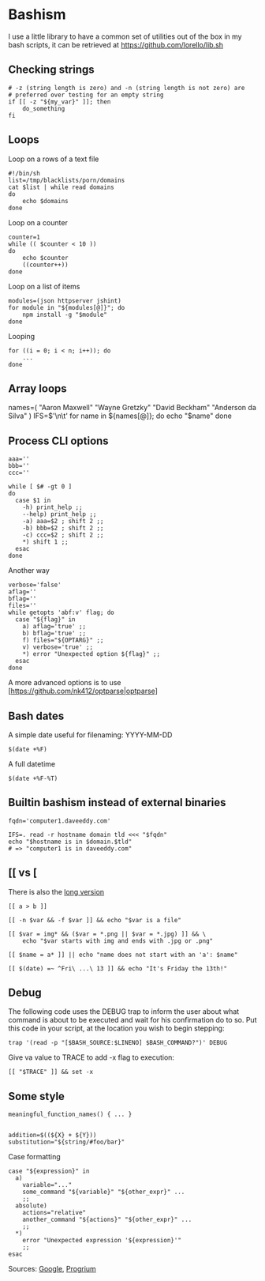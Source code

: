 # Bashism

I use a little library to have a common set of utilities out of the box in my
bash scripts, it can be retrieved at https://github.com/lorello/lib.sh

## Checking strings

    # -z (string length is zero) and -n (string length is not zero) are
    # preferred over testing for an empty string
    if [[ -z "${my_var}" ]]; then
        do_something
    fi


## Loops

Loop on a rows of a text file

    #!/bin/sh
    list=/tmp/blacklists/porn/domains
    cat $list | while read domains
    do
        echo $domains
    done

Loop on a counter

    counter=1
    while (( $counter < 10 ))
    do
        echo $counter
        ((counter++))
    done

Loop on a list of items

    modules=(json httpserver jshint)
    for module in "${modules[@]}"; do
        npm install -g "$module"
    done

Looping 

    for ((i = 0; i < n; i++)); do
        ...
    done

## Array loops

names=(
  "Aaron Maxwell"
  "Wayne Gretzky"
  "David Beckham"
  "Anderson da Silva"
)
IFS=$'\n\t'
for name in ${names[@]}; do
  echo "$name"
done


## Process CLI options
	aaa=''
	bbb=''
	ccc=''

	while [ $# -gt 0 ]
	do
	  case $1 in
	    -h) print_help ;;
	    --help) print_help ;;
	    -a) aaa=$2 ; shift 2 ;;
	    -b) bbb=$2 ; shift 2 ;;
	    -c) ccc=$2 ; shift 2 ;;
	    *) shift 1 ;;
	  esac
	done


Another way

	verbose='false'
	aflag=''
	bflag=''
	files=''
	while getopts 'abf:v' flag; do
	  case "${flag}" in
	    a) aflag='true' ;;
	    b) bflag='true' ;;
	    f) files="${OPTARG}" ;;
	    v) verbose='true' ;;
	    *) error "Unexpected option ${flag}" ;;
	  esac
	done

A more advanced options is to use [https://github.com/nk412/optparse|optparse]

## Bash dates

A simple date useful for filenaming: YYYY-MM-DD

    $(date +%F)

A full datetime

    $(date +%F-%T)

## Builtin bashism instead of external binaries

    fqdn='computer1.daveeddy.com'

    IFS=. read -r hostname domain tld <<< "$fqdn"
    echo "$hostname is in $domain.$tld"
    # => "computer1 is in daveeddy.com"

## [[ vs [

There is also the [long version](http://mywiki.wooledge.org/BashFAQ/031)

    [[ a > b ]]

    [[ -n $var && -f $var ]] && echo "$var is a file"

    [[ $var = img* && ($var = *.png || $var = *.jpg) ]] && \
        echo "$var starts with img and ends with .jpg or .png"

    [[ $name = a* ]] || echo "name does not start with an 'a': $name"

    [[ $(date) =~ ^Fri\ ...\ 13 ]] && echo "It's Friday the 13th!"


## Debug

The following code uses the DEBUG trap to inform the user about what command is about to be executed and wait for his confirmation do to so. Put this code in your script, at the location you wish to begin stepping:

    trap '(read -p "[$BASH_SOURCE:$LINENO] $BASH_COMMAND?")' DEBUG

Give va value to TRACE to add -x flag to execution:

    [[ "$TRACE" ]] && set -x

## Some style

    meaningful_function_names() { ... }


    addition=$((${X} + ${Y}))
    substitution="${string/#foo/bar}"

Case formatting

	case "${expression}" in
	  a)
	    variable="..."
	    some_command "${variable}" "${other_expr}" ...
	    ;;
	  absolute)
	    actions="relative"
	    another_command "${actions}" "${other_expr}" ...
	    ;;
	  *)
	    error "Unexpected expression '${expression}'"
	    ;;
	esac

Sources: [Google](https://google.github.io/styleguide/shell.xml), 
[Progrium](https://github.com/progrium/bashstyle)
